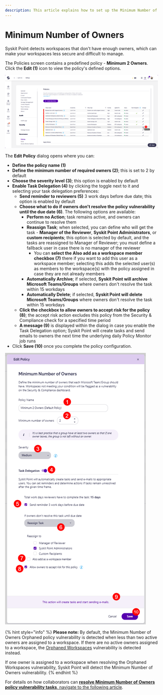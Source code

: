 ```yaml
---
description: This article explains how to set up the Minimum Number of Owners policy in Syskit Point.
---
```


# Minimum Number of Owners

Syskit Point detects workspaces that don't have enough owners, which can make your workspaces less secure and difficult to manage.
 
The Policies screen contains a predefined policy - **Minimum 2 Owners**. Click the **Edit (1)** icon to view the policy's defined options.

![Minimum Number of Owners - Edit Policy](../../.gitbook/assets/set-up-automated-workflows-min-owners-edit.png)

The **Edit Policy** dialog opens where you can:

* **Define the policy name (1)**
* **Define the minimum number of required owners (2)**; this is set to 2 by default
* **Choose the severity level (3)**; this option is enabled by default
* **Enable Task Delegation (4)** by clicking the toggle next to it and selecting your task delegation preferences:  
  * **Send reminder to reviewers (5)** 3 work days before due date; this option is enabled by default  
  * **Choose what to do if owners don't resolve the policy vulnerability until the due date (6)**. The following options are available:   
    * **Perform no Action**; task remains active, and owners can continue to resolve them
    * **Reassign Task**; when selected, you can define who will get the task - **Manager of the Reviewer**, **Syskit Point Administrators**, or **custom recipients**; this option is selected by default, and the tasks are reassigned to Manager of Reviewer; you must define a fallback user in case there is no manager of the reviewer   
      * You can **select the Also add as a workspace member checkbox (7)** there if you want to add this user as a workspace member; selecting this adds the selected user(s) as members to the workspace(s) with the policy assigned in case they are not already members
    * **Automatically Archive**; if selected, **Syskit Point will archive Microsoft Teams/Groups** where owners don't resolve the task within 15 workdays
    * **Automatically Delete**; if selected, **Syskit Point will delete Microsoft Teams/Groups** where owners don't resolve the task within 15 workdays
  * **Click the checkbox to allow owners to accept risk for the policy (8)**; the accept risk action excludes this policy from the Security & Compliance check for a specified time period
  * **A message (9)** is displayed within the dialog in case you enable the Task Delegation option; Syskit Point will create tasks and send emails to owners the next time the underlying daily Policy Monitor job runs
* Click **Save (10)** once you complete the policy configuration.

![Edit Policy Dialog](../../.gitbook/assets/set-up-automated-workflows-min-owners-dialog.png)

{% hint style="info" %}
**Please note:** By default, the Minimum Number of Owners Orphaned policy vulnerability is detected when less than two active owners are assigned to a workspace. If there are no active owners assigned to a workspace, the [Orphaned Workspaces](orphaned-resources-admin.md) vulnerability is detected instead.

If one owner is assigned to a workspace when resolving the Orphaned Workspaces vulnerability, Syskit Point will detect the Minimum Number of Owners vulnerability.
{% endhint %}

For details on how collaborators can [**resolve Minimum Number of Owners policy vulnerability tasks**, navigate to the following article](../../point-collaborators/resolve-governance-tasks/minimum-number-of-owners.md).
